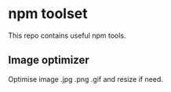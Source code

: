 # npm toolset

This repo contains useful npm tools.

## Image optimizer

Optimise image .jpg .png .gif and resize if need.